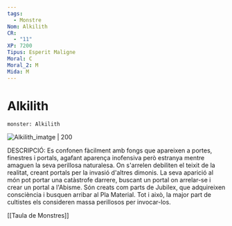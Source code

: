 ```yaml
---
tags:
  - Monstre
Nom: Alkilith
CR:
  - "11"
XP: 7200
Tipus: Esperit Maligne
Moral: C
Moral_2: M
Mida: M
---
```

# Alkilith

```statblock
monster: Alkilith
```

![Alkilith_imatge | 200](https://static.wikia.nocookie.net/forgottenrealms/images/6/6b/Alkilith-5e.png/revision/latest?cb&#x3D;20180526153348)

DESCRIPCIÓ: 
Es confonen fàcilment amb fongs que apareixen a portes, finestres i portals, agafant aparença inofensiva però estranya mentre amaguen la seva perillosa naturalesa. On s'arrelen debiliten el teixit de la realitat, creant portals per la invasió d'altres dimonis. La seva aparició al món pot portar una catàstrofe darrere, buscant un portal on arrelar-se i crear un portal a l'Abisme. Són creats com parts de Jubilex, que adquireixen consciència i busquen arribar al Pla Material. Tot i això, la major part de cultistes els consideren massa perillosos per invocar-los.

[[Taula de Monstres]]

